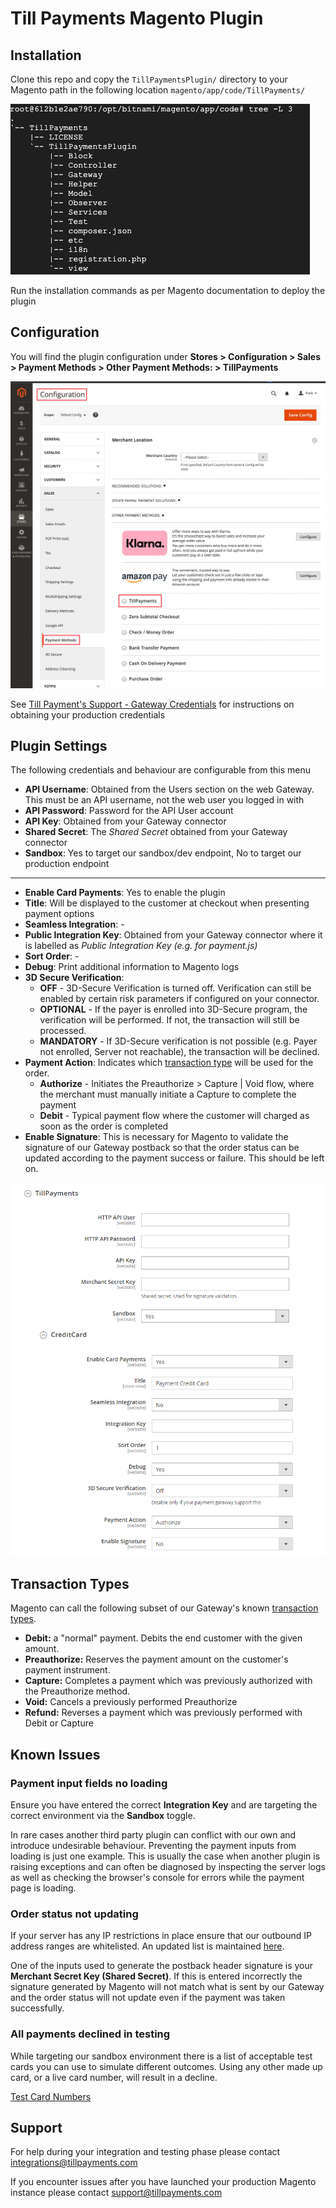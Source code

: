 # Till Payments Magento Plugin

## Installation 

Clone this repo and copy the `TillPaymentsPlugin/` directory to your Magento path in the following location `magento/app/code/TillPayments/`

![](static/installdir.png)

Run the installation commands as per Magento documentation to deploy the plugin

## Configuration

You will find the plugin configuration under **Stores > Configuration > Sales > Payment Methods > Other Payment Methods: > TillPayments**

![](static/paymentmethods.png)

See [Till Payment's Support - Gateway Credentials](https://support.tillpayments.com/till-payments-gateway-credentials) for instructions on obtaining your production credentials

## Plugin Settings

The following credentials and behaviour are configurable from this menu

* **API Username**: Obtained from the Users section on the web Gateway. This must be an API username, not the web user you logged in with
* **API Password**: Password for the API User account 
* **API Key**: Obtained from your Gateway connector
* **Shared Secret**: The *Shared Secret* obtained from your Gateway connector
* **Sandbox**: Yes to target our sandbox/dev endpoint, No to target our production endpoint
---
* **Enable Card Payments**: Yes to enable the plugin
* **Title**: Will be displayed to the customer at checkout when presenting payment options
* **Seamless Integration**: -
* **Public Integration Key**: Obtained from your Gateway connector where it is labelled as *Public Integration Key (e.g. for payment.js)*
* **Sort Order**: -
* **Debug**: Print additional information to Magento logs
* **3D Secure Verification**: 
    * **OFF** - 3D-Secure Verification is turned off. Verification can still be enabled by certain risk parameters if configured on your connector.
    * **OPTIONAL** - If the payer is enrolled into 3D-Secure program, the verification will be performed. If not, the transaction will still be processed.
    * **MANDATORY** - If 3D-Secure verification is not possible (e.g. Payer not enrolled, Server not reachable), the transaction will be declined.
* **Payment Action**: Indicates which [transaction type](#transaction-types) will be used for the order.
    * **Authorize** - Initiates the Preauthorize > Capture | Void flow, where the merchant must manually initiate a Capture to complete the payment
    * **Debit** - Typical payment flow where the customer will charged as soon as the order is completed
* **Enable Signature**: This is necessary for Magento to validate the signature of our Gateway postback so that the order status can be updated according to the payment success or failure. This should be left on.

![](static/pluginconfig.png)

## Transaction Types

Magento can call the following subset of our Gateway's known [transaction types](https://gateway.tillpayments.com/documentation/gateway#transaction-types).

* **Debit:** a "normal" payment. Debits the end customer with the given amount.
* **Preauthorize:** Reserves the payment amount on the customer's payment instrument.
* **Capture:** Completes a payment which was previously authorized with the Preauthorize method.
* **Void:** Cancels a previously performed Preauthorize
* **Refund:** Reverses a payment which was previously performed with Debit or Capture

## Known Issues

### Payment input fields no loading

Ensure you have entered the correct **Integration Key** and are targeting the correct environment via the **Sandbox** toggle. 

In rare cases another third party plugin can conflict with our own and introduce undesirable behaviour. Preventing the payment inputs from loading is just one example. This is usually the case when another plugin is raising exceptions and can often be diagnosed by inspecting the server logs as well as checking the browser's console for errors while the payment page is loading.

### Order status not updating

If your server has any IP restrictions in place ensure that our outbound IP address ranges are whitelisted. An updated list is maintained [here](https://gateway.tillpayments.com/documentation/ip-acl).

One of the inputs used to generate the postback header signature is your **Merchant Secret Key (Shared Secret)**. If this is entered incorrectly the signature generated by Magento will not match what is sent by our Gateway and the order status will not update even if the payment was taken successfully.

### All payments declined in testing

While targeting our sandbox environment there is a list of acceptable test cards you can use to simulate different outcomes. Using any other made up card, or a live card number, will result in a decline.

[Test Card Numbers](https://gateway.tillpayments.com/documentation/connectors#simulator-testing-connector-test-data)

## Support

For help during your integration and testing phase please contact integrations@tillpayments.com

If you encounter issues after you have launched your production Magento instance please contact support@tillpayments.com
